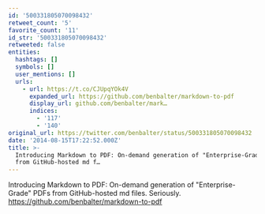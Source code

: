 ```yaml
---
id: '500331805070098432'
retweet_count: '5'
favorite_count: '11'
id_str: '500331805070098432'
retweeted: false
entities:
  hashtags: []
  symbols: []
  user_mentions: []
  urls:
    - url: https://t.co/CJUpqYOk4V
      expanded_url: https://github.com/benbalter/markdown-to-pdf
      display_url: github.com/benbalter/mark…
      indices:
        - '117'
        - '140'
original_url: https://twitter.com/benbalter/status/500331805070098432
date: '2014-08-15T17:22:52.000Z'
title: >-
  Introducing Markdown to PDF: On-demand generation of "Enterprise-Grade" PDFs
  from GitHub-hosted md f…
---
```


Introducing Markdown to PDF: On-demand generation of "Enterprise-Grade" PDFs from GitHub-hosted md files. Seriously. https://github.com/benbalter/markdown-to-pdf